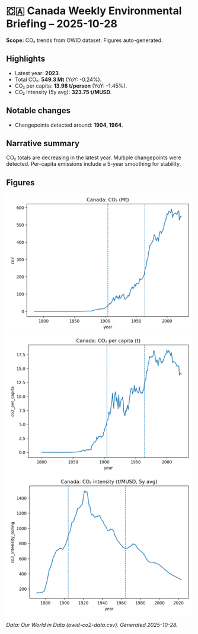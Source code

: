 # 🇨🇦 Canada Weekly Environmental Briefing – 2025-10-28

**Scope:** CO₂ trends from OWID dataset. Figures auto-generated.

## Highlights
- Latest year: **2023**.
- Total CO₂: **549.3 Mt** (YoY: -0.24%).
- CO₂ per capita: **13.98 t/person** (YoY: -1.45%).
- CO₂ intensity (5y avg): **323.75 t/MUSD**.

## Notable changes
- Changepoints detected around: **1904, 1964**.


## Narrative summary
CO₂ totals are decreasing in the latest year.
Multiple changepoints were detected.
Per-capita emissions include a 5-year smoothing for stability.

## Figures
![CO2 total](../charts/co2_total.png)
![CO2 per capita](../charts/co2_per_capita.png)
![CO2 intensity](../charts/co2_intensity.png)

*Data: Our World in Data (owid-co2-data.csv). Generated 2025-10-28.*